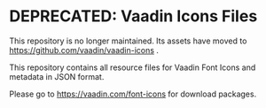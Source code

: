 DEPRECATED: Vaadin Icons Files
==============================
This repository is no longer maintained. Its assets have moved to
https://github.com/vaadin/vaadin-icons .



This repository contains all resource files for Vaadin Font Icons and
metadata in JSON format.

Please go to https://vaadin.com/font-icons for download packages.
